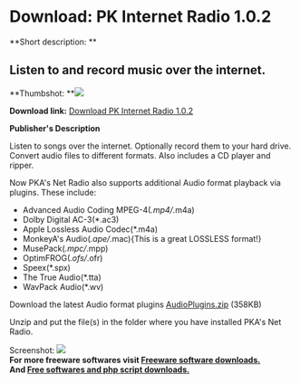 # Download: PK Internet Radio 1.0.2

**Short description: **

## Listen to and record music over the internet.

  
**Thumbshot: **![](http://www.freewarefiles.com/screenshot/pkinetradio_md.gif)   
  
**Download link:** [Download PK Internet Radio 1.0.2](http://freesoftwares.boysofts.com/PK-Internet-Radio_program_22032.html)  
  

**Publisher's Description**  
  

Listen to songs over the internet. Optionally record them to your hard drive.
Convert audio files to different formats. Also includes a CD player and
ripper.

Now PKA's Net Radio also supports additional Audio format playback via
plugins. These include:

  * Advanced Audio Coding MPEG-4(*.mp4/*.m4a) 
  * Dolby Digital AC-3(*.ac3) 
  * Apple Lossless Audio Codec(*.m4a) 
  * MonkeyA's Audio(*.ape/*.mac){This is a great LOSSLESS format!} 
  * MusePack(*.mpc/*.mpp) 
  * OptimFROG(*.ofs/*.ofr) 
  * Speex(*.spx) 
  * The True Audio(*.tta) 
  * WavPack Audio(*.wv) 

Download the latest Audio format plugins
[AudioPlugins.zip](http://206.217.205.73/~dlfreeht/files/PKAudioPlugins.zip)
(358KB)

Unzip and put the file(s) in the folder where you have installed PKA's Net
Radio.

  
  
Screenshot: ![](http://www.freewarefiles.com/screenshot/pkinetradio.gif)  
**For more freeware softwares visit [Freeware software downloads.](http://freesoftwares.boysofts.com/)**   
**And [Free softwares and php script downloads.](http://www.boysofts.com/)**

